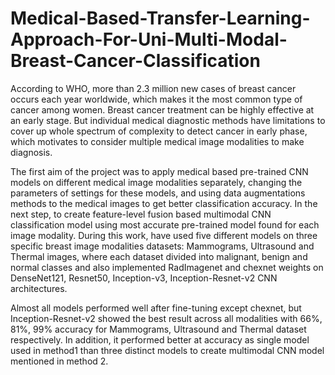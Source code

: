# Medical-Based-Transfer-Learning-Approach-For-Uni-Multi-Modal-Breast-Cancer-Classification

According to WHO, more than 2.3 million new cases of breast cancer occurs each year
worldwide, which makes it the most common type of cancer among women. Breast cancer
treatment can be highly effective at an early stage. But individual medical diagnostic methods
have limitations to cover up whole spectrum of complexity to detect cancer in early phase,
which motivates to consider multiple medical image modalities to make diagnosis.

The first aim of the project was to apply medical based pre-trained CNN models on different medical
image modalities separately, changing the parameters of settings for these models, and using
data augmentations methods to the medical images to get better classification accuracy. In the
next step, to create feature-level fusion based multimodal CNN classification model using
most accurate pre-trained model found for each image modality. During this work, have used
five different models on three specific breast image modalities datasets: Mammograms,
Ultrasound and Thermal images, where each dataset divided into malignant, benign and
normal classes and also implemented RadImagenet and chexnet weights on DenseNet121,
Resnet50, Inception-v3, Inception-Resnet-v2 CNN architectures.

Almost all models performed well after fine-tuning except chexnet, but Inception-Resnet-v2 showed the best
result across all modalities with 66%, 81%, 99% accuracy for Mammograms, Ultrasound and
Thermal dataset respectively. In addition, it performed better at accuracy as single model
used in method1 than three distinct models to create multimodal CNN model mentioned in
method 2.


